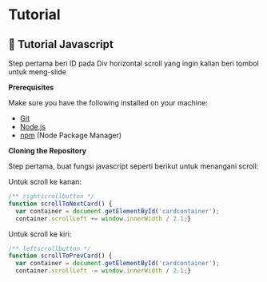 # Tutorial

## <a>🤸 Tutorial Javascript</a>

Step pertama beri ID pada Div horizontal scroll yang ingin kalian beri tombol untuk meng-slide

**Prerequisites**

Make sure you have the following installed on your machine:

- [Git](https://git-scm.com/)
- [Node.js](https://nodejs.org/en)
- [npm](https://www.npmjs.com/) (Node Package Manager)

**Cloning the Repository**

Step pertama, buat fungsi javascript seperti berikut untuk menangani scroll:

Untuk scroll ke kanan:
```javascript
/** rightscrollbutton */
function scrollToNextCard() {
  var container = document.getElementById('cardcontainer');
  container.scrollLeft += window.innerWidth / 2.1;}
```

Untuk scroll ke kiri:
```javascript
/** leftscrollbutton */
function scrollToPrevCard() {
  var container = document.getElementById('cardcontainer');
  container.scrollLeft -= window.innerWidth / 2.1;}
```

